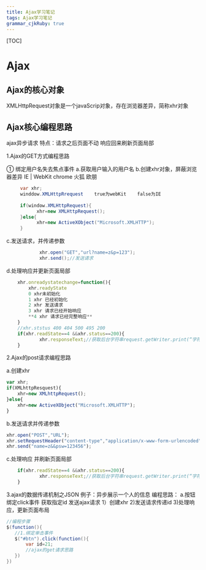 ```yaml
---
title: Ajax学习笔记
tags: Ajax学习笔记
grammar_cjkRuby: true
---
```

[TOC]

# Ajax
## Ajax的核心对象

XMLHttpRequest对象是一个javaScrip对象，存在浏览器差异，简称xhr对象

## Ajax核心编程思路

ajax异步请求 特点：请求之后页面不动 响应回来刷新页面局部

1.Ajax的GET方式编程思路

① 绑定用户名失去焦点事件
a.获取用户输入的用户名
b.创建xhr对象，屏蔽浏览器差异  IE  |  WebKit chrome 火狐 欧朋 
 ``` java 
	  var xhr;
	  winddow.XMLHttpRrequest    true为webKit    false为IE
	  
	  if(window.XMLHttpRequest){
	  		xhr=new XMLHttpRequest();
	  }else{
	  		xhr=new ActiveXObject("Microsoft.XMLHTTP");
	  }
 ```
c.发送请求，并传递参数
``` java 
			xhr.open("GET","url?name=z&p=123");
			xhr.send();//发送请求
 ```
d.处理响应并更新页面局部
```javascript
	xhr.onreadystatechange=function(){
		xhr.readyState  
		0 xhr未初始化
		1 xhr 已经初始化
		2 xhr 发送请求
		3 xhr 请求已经开始响应
		**4 xhr 请求已经完整响应**
	}
	//xhr.ststus 400 404 500 495 200
	if(xhr.readState==4 &&xhr.status==200){
			xhr.responseText;//获取后台字符串request.getWriter.print(“字符串”)
	}
```
2.Ajax的post请求编程思路

a.创建xhr
```javascript
var xhr;
if(XMLhttpResquest){
	xhr=new XMLhttpRequest();
}else{
	xhr=new ActiveXObject("Microsoft.XMLHTTP");
}
```
b.发送请求并传递参数
```javascript
xhr.open("POST","URL");
xhr.setRequestHeader("content-type","application/x-www-form-urlencoded");
xhr.send("name=z&&psw=123456");
```
c.处理响应 并刷新页面局部
```javascript
	if(xhr.readState==4 &&xhr.status==200){
			xhr.responseText;//获取后台字符串request.getWriter.print(“字符串”)
	}
```
3.ajax的数据传递机制之JSON
 例子：异步展示一个人的信息
 编程思路：
 a.按钮绑定click事件
 获取指定id
 发送ajax请求
 1）创建xhr
 2)发送请求传递id
 3)处理响应，更新页面布局
 
 ```java
 //编程步骤
 $(function(){
 	//1.绑定单击事件
	$("#btn").click(function(){
		var id=21;
		//ajax的get请求思路
	})
 })
 ```